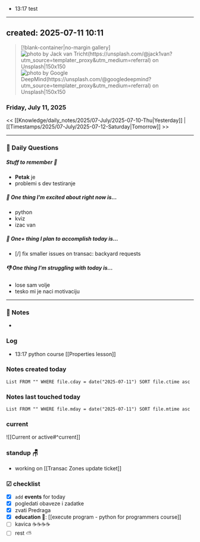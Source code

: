 - 13:17 test

---
created: 2025-07-11 10:11
---

> [!blank-container|no-margin gallery] 
>![photo by Jack van Tricht(https://unsplash.com/@jack1van?utm_source=templater_proxy&utm_medium=referral) on Unsplash|150x150](https://images.unsplash.com/photo-1639736682564-05cbbc11a391?crop=entropy&cs=srgb&fm=jpg&ixid=M3w2NDU1OTF8MHwxfHJhbmRvbXx8fHx8fHx8fDE3NTIyMjE1MTF8&ixlib=rb-4.1.0&q=85)
>![photo by Google DeepMind(https://unsplash.com/@googledeepmind?utm_source=templater_proxy&utm_medium=referral) on Unsplash|150x150](https://images.unsplash.com/photo-1717501217912-933d2792d493?crop=entropy&cs=srgb&fm=jpg&ixid=M3w2NDU1OTF8MHwxfHJhbmRvbXx8fHx8fHx8fDE3NTIyMjE1MTF8&ixlib=rb-4.1.0&q=85)

### Friday, July 11, 2025

<< [[Knowledge/daily_notes/2025/07-July/2025-07-10-Thu|Yesterday]] | [[Timestamps/2025/07-July/2025-07-12-Saturday|Tomorrow]] >>

___
### 📅 Daily Questions

##### Stuff to remember 📝
- **Petak** je
- problemi s dev testiranje

##### 🙌 **One thing I'm excited about right now is...**
- python
- kviz
- izac van

##### 🚀 **One+ thing I plan to accomplish today is...**
- [/] fix smaller issues on transac: backyard requests

##### 👎 **One thing I'm struggling with today is...**
- lose sam volje
- tesko mi je naci motivaciju

---
### 📝 Notes
- 
### Log
- 13:17 python course [[Properties lesson]]

### Notes created today
```dataview
List FROM "" WHERE file.cday = date("2025-07-11") SORT file.ctime asc
```

### Notes last touched today
```dataview
List FROM "" WHERE file.mday = date("2025-07-11") SORT file.mtime asc
`````
### **current**
![[Current or active#^current]]

### **standup** 🪑
- working on [[Transac Zones update ticket]]

### ☑ checklist
- [x] `add` **events** for today
- [x] pogledati  obaveze i zadatke
- [x] zvati Predraga
- [x] **education 🎒**: [[execute program - python for programmers course]]
- [ ] kavica ☕☕☕☕
- [ ] rest ⛅ 

